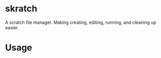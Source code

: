 # skratch
A scratch file manager. Making creating, editing, running, and cleaning up easier.

# Usage

